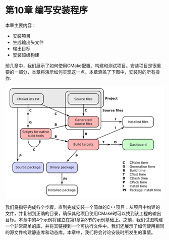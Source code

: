 # 第10章 编写安装程序

本章主要内容：

* 安装项目
* 生成输出头文件
* 输出目标
* 安装超级构建

前几章中，我们展示了如何使用CMake配置、构建和测试项目。安装项目是很重要的一部分，本章将演示如何实现这一点。本章涵盖了下图中，安装时的所有操作:

![](../images/preface/2.png)

我们将指导完成各个步骤，直到完成安装一个简单的C++项目：从项目中构建的文件，并复制到正确的目录，确保其他项目使用CMake时可以找到该工程的输出目标。本章中的4个示例将建立在第1章第3节的示例基础上。之前，我们试图构建一个非常简单的库，并将其链接到一个可执行文件中。我们还展示了如何使用相同的源文件构建静态库和动态库。本章中，我们将会讨论安装时所发生的事情。


